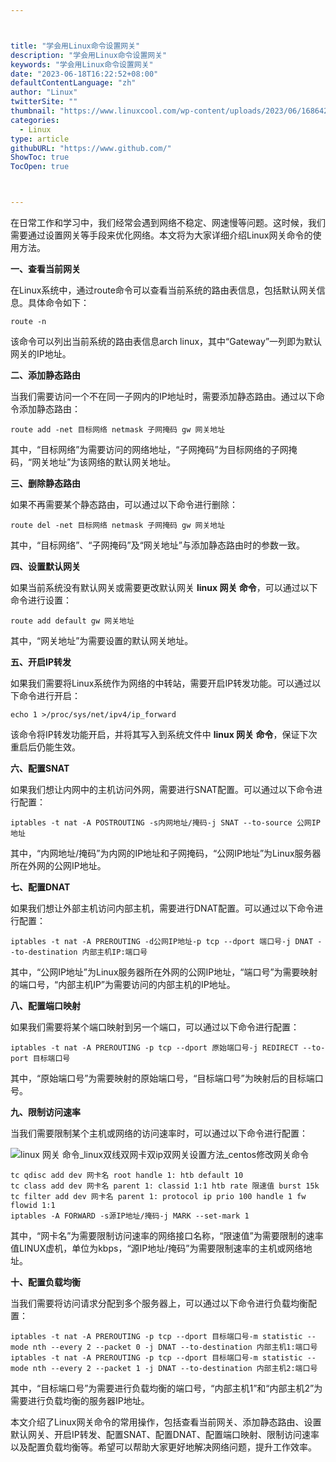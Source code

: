 ```yaml
---



title: "学会用Linux命令设置网关"
description: "学会用Linux命令设置网关"
keywords: "学会用Linux命令设置网关"
date: "2023-06-18T16:22:52+08:00"
defaultContentLanguage: "zh"
author: "Linux"
twitterSite: ""
thumbnail: "https://www.linuxcool.com/wp-content/uploads/2023/06/1686427324205_1.jpg"
categories:
  - Linux
type: article
githubURL: "https://www.github.com/"
ShowToc: true
TocOpen: true



---
```


在日常工作和学习中，我们经常会遇到网络不稳定、网速慢等问题。这时候，我们需要通过设置网关等手段来优化网络。本文将为大家详细介绍Linux网关命令的使用方法。

**一、查看当前网关**

在Linux系统中，通过route命令可以查看当前系统的路由表信息，包括默认网关信息。具体命令如下：

```
route -n
```

该命令可以列出当前系统的路由表信息arch linux，其中“Gateway”一列即为默认网关的IP地址。

**二、添加静态路由**

当我们需要访问一个不在同一子网内的IP地址时，需要添加静态路由。通过以下命令添加静态路由：

```
route add -net 目标网络 netmask 子网掩码 gw 网关地址
```

其中，“目标网络”为需要访问的网络地址，“子网掩码”为目标网络的子网掩码，“网关地址”为该网络的默认网关地址。

**三、删除静态路由**

如果不再需要某个静态路由，可以通过以下命令进行删除：

```
route del -net 目标网络 netmask 子网掩码 gw 网关地址
```

其中，“目标网络”、“子网掩码”及“网关地址”与添加静态路由时的参数一致。

**四、设置默认网关**

如果当前系统没有默认网关或需要更改默认网关 **linux 网关 命令**，可以通过以下命令进行设置：

```
route add default gw 网关地址
```

其中，“网关地址”为需要设置的默认网关地址。

**五、开启IP转发**

如果我们需要将Linux系统作为网络的中转站，需要开启IP转发功能。可以通过以下命令进行开启：

```
echo 1 >/proc/sys/net/ipv4/ip_forward
```

该命令将IP转发功能开启，并将其写入到系统文件中 **linux 网关 命令**，保证下次重启后仍能生效。

**六、配置SNAT**

如果我们想让内网中的主机访问外网，需要进行SNAT配置。可以通过以下命令进行配置：

```
iptables -t nat -A POSTROUTING -s内网地址/掩码-j SNAT --to-source 公网IP地址
```

其中，“内网地址/掩码”为内网的IP地址和子网掩码，“公网IP地址”为Linux服务器所在外网的公网IP地址。

**七、配置DNAT**

如果我们想让外部主机访问内部主机，需要进行DNAT配置。可以通过以下命令进行配置：

```
iptables -t nat -A PREROUTING -d公网IP地址-p tcp --dport 端口号-j DNAT --to-destination 内部主机IP:端口号
```

其中，“公网IP地址”为Linux服务器所在外网的公网IP地址，“端口号”为需要映射的端口号，“内部主机IP”为需要访问的内部主机的IP地址。

**八、配置端口映射**

如果我们需要将某个端口映射到另一个端口，可以通过以下命令进行配置：

```
iptables -t nat -A PREROUTING -p tcp --dport 原始端口号-j REDIRECT --to-port 目标端口号
```

其中，“原始端口号”为需要映射的原始端口号，“目标端口号”为映射后的目标端口号。

**九、限制访问速率**

当我们需要限制某个主机或网络的访问速率时，可以通过以下命令进行配置：

![linux 网关 命令_linux双线双网卡双ip双网关设置方法_centos修改网关命令](https://www.linuxcool.com/wp-content/uploads/2023/06/1686427324205_1.jpg)

```
tc qdisc add dev 网卡名 root handle 1: htb default 10
tc class add dev 网卡名 parent 1: classid 1:1 htb rate 限速值 burst 15k
tc filter add dev 网卡名 parent 1: protocol ip prio 100 handle 1 fw flowid 1:1
iptables -A FORWARD -s源IP地址/掩码-j MARK --set-mark 1
```

其中，“网卡名”为需要限制访问速率的网络接口名称，“限速值”为需要限制的速率值LINUX虚机，单位为kbps，“源IP地址/掩码”为需要限制速率的主机或网络地址。

**十、配置负载均衡**

当我们需要将访问请求分配到多个服务器上，可以通过以下命令进行负载均衡配置：

```
iptables -t nat -A PREROUTING -p tcp --dport 目标端口号-m statistic --mode nth --every 2 --packet 0 -j DNAT --to-destination 内部主机1:端口号
iptables -t nat -A PREROUTING -p tcp --dport 目标端口号-m statistic --mode nth --every 2 --packet 1 -j DNAT --to-destination 内部主机2:端口号
```

其中，“目标端口号”为需要进行负载均衡的端口号，“内部主机1”和“内部主机2”为需要进行负载均衡的服务器IP地址。

本文介绍了Linux网关命令的常用操作，包括查看当前网关、添加静态路由、设置默认网关、开启IP转发、配置SNAT、配置DNAT、配置端口映射、限制访问速率以及配置负载均衡等。希望可以帮助大家更好地解决网络问题，提升工作效率。